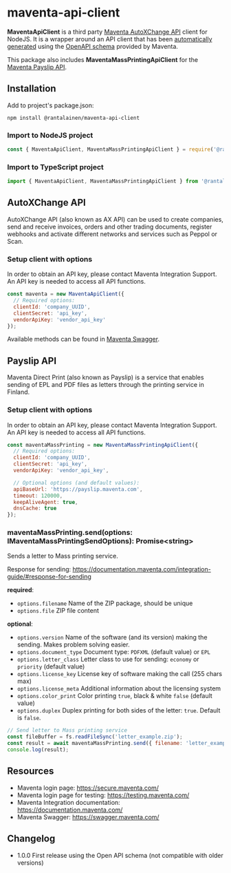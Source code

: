 # maventa-api-client

**MaventaApiClient** is a third party [Maventa AutoXChange API](https://documentation.maventa.com/rest-api/#autoxchange-api) client for NodeJS. It is a wrapper around an API client that has been [automatically generated](https://www.npmjs.com/package/swagger-typescript-api) using the [OpenAPI schema](https://ax.maventa.com/swagger_doc) provided by Maventa.

This package also includes **MaventaMassPrintingApiClient** for the [Maventa Payslip API](https://documentation.maventa.com/rest-api/#payslip-api).

## Installation

Add to project's package.json:

```
npm install @rantalainen/maventa-api-client
```

### Import to NodeJS project

```javascript
const { MaventaApiClient, MaventaMassPrintingApiClient } = require('@rantalainen/maventa-api-client');
```

### Import to TypeScript project

```javascript
import { MaventaApiClient, MaventaMassPrintingApiClient } from '@rantalainen/maventa-api-client';
```

## AutoXChange API

AutoXChange API (also known as AX API) can be used to create companies, send and receive invoices, orders and other trading documents, register webhooks and activate different networks and services such as Peppol or Scan.

### Setup client with options

In order to obtain an API key, please contact Maventa Integration Support. An API key is needed to access all API functions.

```javascript
const maventa = new MaventaApiClient({
  // Required options:
  clientId: 'company_UUID',
  clientSecret: 'api_key',
  vendorApiKey: 'vendor_api_key'
});
```

Available methods can be found in [Maventa Swagger](https://swagger.maventa.com/?urls.primaryName=PROD%20-%20AutoXChange%20API).

## Payslip API

Maventa Direct Print (also known as Payslip) is a service that enables sending of EPL and PDF files as letters through the printing service in Finland.

### Setup client with options

In order to obtain an API key, please contact Maventa Integration Support. An API key is needed to access all API functions.

```javascript
const maventaMassPrinting = new MaventaMassPrintingApiClient({
  // Required options:
  clientId: 'company_UUID',
  clientSecret: 'api_key',
  vendorApiKey: 'vendor_api_key',

  // Optional options (and default values):
  apiBaseUrl: 'https://payslip.maventa.com',
  timeout: 120000,
  keepAliveAgent: true,
  dnsCache: true
});
```

### maventaMassPrinting.send(options: IMaventaMassPrintingSendOptions): Promise\<string\>

Sends a letter to Mass printing service.

Response for sending: https://documentation.maventa.com/integration-guide/#response-for-sending

**required**:

- `options.filename` Name of the ZIP package, should be unique
- `options.file` ZIP file content

**optional**:

- `options.version` Name of the software (and its version) making the sending. Makes problem solving easier.
- `options.document_type` Document type: `PDFXML` (default value) or `EPL`
- `options.letter_class` Letter class to use for sending: `economy` or `priority` (default value)
- `options.license_key` License key of software making the call (255 chars max)
- `options.license_meta` Additional information about the licensing system
- `options.color_print` Color printing `true`, black & white `false` (default value)
- `options.duplex` Duplex printing for both sides of the letter: `true`. Default is `false`.

```javascript
// Send letter to Mass printing service
const fileBuffer = fs.readFileSync('letter_example.zip');
const result = await maventaMassPrinting.send({ filename: 'letter_example.zip', file: fileBuffer });
console.log(result);
```

## Resources

- Maventa login page: https://secure.maventa.com/
- Maventa login page for testing: https://testing.maventa.com/
- Maventa Integration documentation: https://documentation.maventa.com/
- Maventa Swagger: https://swagger.maventa.com/

## Changelog

- 1.0.0 First release using the Open API schema (not compatible with older versions)
